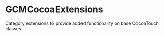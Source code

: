 GCMCocoaExtensions
================

Category extensions to provide added functionality on base CocoaTouch classes.


